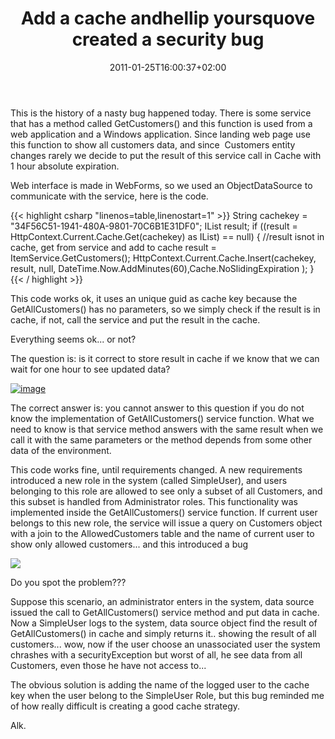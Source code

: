 ﻿---
title: "Add a cache andhellip yoursquove created a security bug"
description: ""
date: 2011-01-25T16:00:37+02:00
draft: false
tags: [Experiences]
categories: [Experiences]
---
This is the history of a nasty bug happened today. There is some service that has a method called GetCustomers() and this function is used from a web application and a Windows application. Since landing web page use this function to show all customers data, and since  Customers entity changes rarely we decide to put the result of this service call in Cache with 1 hour absolute expiration.

Web interface is made in WebForms, so we used an ObjectDataSource to communicate with the service, here is the code.

{{< highlight csharp "linenos=table,linenostart=1" >}}
String cachekey = "34F56C51-1941-480A-9801-70C6B1E31DF0";
IList<CustomerDto> result;
if ((result = HttpContext.Current.Cache.Get(cachekey) as IList<CustomerDto>) == null)
{
//result isnot in cache, get from service and add to cache
result = ItemService.GetCustomers();
HttpContext.Current.Cache.Insert(cachekey, result, null, DateTime.Now.AddMinutes(60),Cache.NoSlidingExpiration );
}
{{< / highlight >}}

This code works ok, it uses an unique guid as cache key because the GetAllCustomers() has no parameters, so we simply check if the result is in cache, if not, call the service and put the result in the cache.

Everything seems ok... or not?

The question is: is it correct to store result in cache if we know that we can wait for one hour to see updated data?

[![image](https://www.codewrecks.com/blog/wp-content/uploads/2011/01/image_thumb19.png "image")](https://www.codewrecks.com/blog/wp-content/uploads/2011/01/image19.png)

The correct answer is: you cannot answer to this question if you do not know the implementation of GetAllCustomers() service function. What we need to know is that service method answers with the same result when we call it with the same parameters or the method depends from some other data of the environment.

This code works fine, until requirements changed. A new requirements introduced a new role in the system (called SimpleUser), and users belonging to this role are allowed to see only a subset of all Customers, and this subset is handled from Administrator roles. This functionality was implemented inside the GetAllCustomers() service function. If current user belongs to this new role, the service will issue a query on Customers object with a join to the AllowedCustomers table and the name of current user to show only allowed customers... and this introduced a bug

![](http://www.mspmentor.net/wp-content/uploads/2010/01/symantec-endpoint-security-bug.jpg)

Do you spot the problem???

Suppose this scenario, an administrator enters in the system, data source issued the call to GetAllCustomers() service method and put data in cache. Now a SimpleUser logs to the system, data source object find the result of GetAllCustomers() in cache and simply returns it.. showing the result of all customers... wow, now if the user choose an unassociated user the system chrashes with a securityException but worst of all, he see data from all Customers, even those he have not access to...

The obvious solution is adding the name of the logged user to the cache key when the user belong to the SimpleUser Role, but this bug reminded me of how really difficult is creating a good cache strategy.

Alk.
